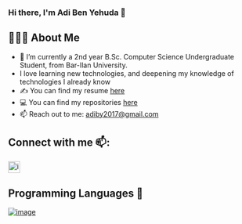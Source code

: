 ### Hi there, I'm Adi Ben Yehuda 👋

## :woman:🏻‍💻 About Me

- 🔭 I’m currently  a 2nd year B.Sc. Computer Science Undergraduate Student, from Bar-Ilan University.
- I love learning new technologies, and deepening my knowledge of technologies I already know
- ✍ You can find my resume [here]()
- 💻 You can find my repositories [here](https://github.com/adi-ben-yehuda?tab=repositories)
- 📫 Reach out to me: adiby2017@gmail.com

## Connect with me 📫:
[<img width="24" alt="image" src="https://user-images.githubusercontent.com/75027826/226171918-be429e7e-d3d7-46ae-842b-8ec634466506.png">
](https://www.linkedin.com/in/adi-ben-yehuda1/)

## Programming Languages 🚀
[![image](https://user-images.githubusercontent.com/75027826/226171982-d6489988-44a7-41c2-97bc-420f77c682a7.png)
](https://github.com/adi-ben-yehuda)
